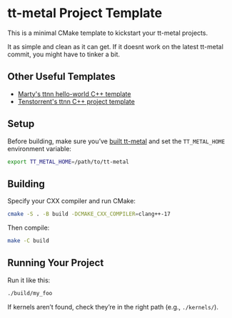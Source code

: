 # tt-metal Project Template

This is a minimal CMake template to kickstart your tt-metal projects. 

It as simple and clean as it can get. If it doesnt work on the latest tt-metal commit, you might have to tinker a bit.


## Other Useful Templates
- [Marty's ttnn hello-world C++ template](https://github.com/marty1885/ttnn-helloworld-cpp)
- [Tenstorrent's ttnn C++ project template](https://github.com/tenstorrent/cpp-ttnn-project-template)

## Setup
Before building, make sure you’ve [built tt-metal](https://github.com/tenstorrent/tt-metal/blob/main/INSTALLING.md) and set the `TT_METAL_HOME` environment variable:

```sh
export TT_METAL_HOME=/path/to/tt-metal
```

## Building
Specify your CXX compiler and run CMake:

```sh
cmake -S . -B build -DCMAKE_CXX_COMPILER=clang++-17
```

Then compile:

```sh
make -C build
```

## Running Your Project
Run it like this:

```sh
./build/my_foo
```

If kernels aren’t found, check they’re in the right path (e.g., `./kernels/`).